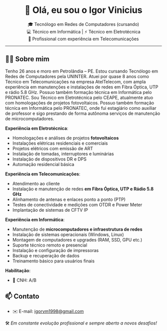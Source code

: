 <h1 align="center">👋 Olá, eu sou o Igor Vinicius</h1>

<p align="center">
   🎓 Tecnólogo em Redes de Computadores (cursando) <br>
  💻 Técnico em Informática | ⚡ Técnico em Eletrotécnica <br>
  📶 Profissional com experiência em Telecomunicações
</p>

---

## 👨‍💼 Sobre mim

Tenho 26 anos e moro em Petrolândia – PE. Estou cursando Tecnólogo em Redes de Computadores pela UNINTER. Atuei por quase 8 anos como Técnico em Telecomunicações na empresa AtelTelecom, com ampla experiência em manutenções e instalações de redes em Fibra Óptica, UTP e rádio 5.8 GHz. Possuo também formação técnica em Informática pelo PRONATEC. Sou Técnico em Eletrotécnica pelo CEAPE, atualmente atuo com homologações de projetos fotovoltaicos. Possuo também formação técnica em Informática pelo PRONATEC, onde fui estagiário como auxiliar de professor e sigo prestando de forma autônoma serviços de manutenção de microcomputadores.

**Experiência em Eletrotécnica**:
- Homologações e análises de projetos **fotovoltaicos**
- Instalações elétricas residenciais e comerciais
- Projetos elétricos com emissão de ART
- Instalação de tomadas, interruptores e luminárias
- Instalação de dispositivos DR e DPS
- Automação residencial básica

**Experiência em Telecomunicações**:
- Atendimento ao cliente
- Instalação e manutenção de redes **em Fibra Óptica, UTP e Rádio 5.8 GHz**
- Alinhamento de antenas e enlaces ponto a ponto (PTP)
- Testes de conectividade e medições com OTDR e Power Meter
- Implantação de sistemas de CFTV IP

**Experiência em Informática**:
- Manutenção de **microcomputadores e infraestrutura de redes**
- Instalação de sistemas operacionais (Windows, Linux)
- Montagem de computadores e upgrades (RAM, SSD, GPU etc.)
- Suporte técnico remoto e presencial
- Instalação e configuração de impressoras
- Backup e recuperação de dados
- Treinamento básico para usuários finais

**Habilitação**:
- 🚗 CNH: A/B
  
## 📫 Contato

- ✉️ E-mail: igorvm1998@gmail.com


🛠️ *Em constante evolução profissional e sempre aberto a novos desafios!*
